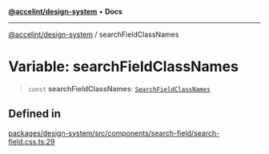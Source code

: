 [**@accelint/design-system**](../README.md) • **Docs**

***

[@accelint/design-system](../README.md) / searchFieldClassNames

# Variable: searchFieldClassNames

> `const` **searchFieldClassNames**: [`SearchFieldClassNames`](../type-aliases/SearchFieldClassNames.md)

## Defined in

[packages/design-system/src/components/search-field/search-field.css.ts:29](https://github.com/gohypergiant/standard-toolkit/blob/258694cea8ed8bbd956b3cf5da47c2c9debcf127/packages/design-system/src/components/search-field/search-field.css.ts#L29)
